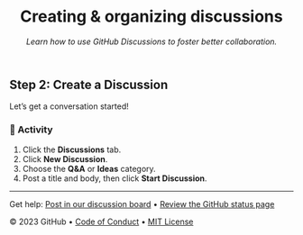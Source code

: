 <header>

<!--
  <<< Author notes: Course header >>>
  Update the course title and description.
-->

# Creating & organizing discussions

_Learn how to use GitHub Discussions to foster better collaboration._

</header>

<!--
  <<< Author notes: Step 2 >>>
  Start this step by acknowledging the previous step.
  Define terms and link to docs.github.com.
  Historic note: this step combines the commend, approve, and needs changes steps from the previous version.
-->

## Step 2: Create a Discussion

Let’s get a conversation started!

### 💬 Activity

1. Click the **Discussions** tab.
2. Click **New Discussion**.
3. Choose the **Q&A** or **Ideas** category.
4. Post a title and body, then click **Start Discussion**.

<footer>

<!--
  <<< Author notes: Footer >>>
  Add a link to get support, GitHub status page, code of conduct, license link.
-->

---

Get help: [Post in our discussion board](https://github.com/orgs/skills/discussions/categories/review-pull-requests) &bull; [Review the GitHub status page](https://www.githubstatus.com/)


&copy; 2023 GitHub &bull; [Code of Conduct](https://www.contributor-covenant.org/version/2/1/code_of_conduct/code_of_conduct.md) &bull; [MIT License](https://gh.io/mit)

</footer>
